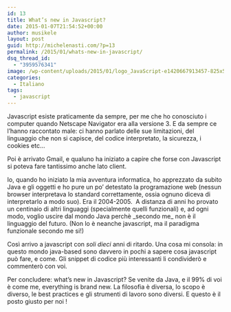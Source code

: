 ```yaml
---
id: 13
title: What’s new in Javascript?
date: 2015-01-07T21:54:52+00:00
author: musikele
layout: post
guid: http://michelenasti.com/?p=13
permalink: /2015/01/whats-new-in-javascript/
dsq_thread_id:
  - "3959576341"
image: /wp-content/uploads/2015/01/logo_JavaScript-e1420667913457-825x510.png
categories:
  - Italiano
tags:
  - javascript
---
```

<div class="entry-content">
  <p>
    Javascript esiste praticamente da sempre, per me che ho conosciuto i computer quando Netscape Navigator era alla versione 3. E da sempre ce l’hanno raccontato male: ci hanno parlato delle sue limitazioni, del linguaggio che non si capisce, del codice interpretato, la sicurezza, i cookies etc…
  </p>
  
  <p>
    Poi è arrivato Gmail, e qualuno ha iniziato a capire che forse con Javascript si poteva fare tantissimo anche lato client.
  </p>
  
  <p>
    Io, quando ho iniziato la mia avventura informatica, ho apprezzato da subito Java e gli oggetti e ho pure un po’ detestato la programazione web (nessun browser interpretava lo standard correttamente, ossia ognuno diceva di interpretarlo a modo suo). Era il 2004-2005.  A distanza di anni ho provato un centinaio di altri linguaggi (specialmente quelli funzionali) e, ad ogni modo, voglio uscire dal mondo Java perchè _secondo me_ non è il linguaggio del futuro. (Non lo è neanche javascript, ma il paradigma funzionale secondo me si!)
  </p>
  
  <p>
    Così arrivo a javascript con <em>soli dieci</em> anni di ritardo. Una cosa mi consola: in questo mondo java-based sono davvero in pochi a sapere cosa javascript può fare, e come. Gli snippet di codice più interessanti li condividerò e commenterò con voi.
  </p>
  
  <p>
    Per concludere: what’s new in Javascript? Se venite da Java, e il 99% di voi è come me, everything is brand new. La filosofia è diversa, lo scopo è diverso, le best practices e gli strumenti di lavoro sono diversi. E questo è il posto giusto per noi !
  </p>
</div>